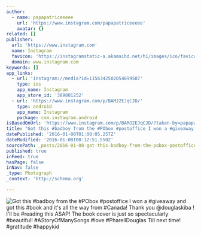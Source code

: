```yaml
---
author:
  - name: papapatriceeeee
    url: 'https://www.instagram.com/papapatriceeeee'
    avatar: {}
related: []
publisher:
  url: 'https://www.instagram.com'
  name: Instagram
  favicon: 'https://instagramstatic-a.akamaihd.net/h1/images/ico/favicon.ico/7cdab0872b15.ico'
  domain: www.instagram.com
keywords: []
app_links:
  - url: 'instagram://media?id=1156342502054699587'
    type: ios
    app_name: Instagram
    app_store_id: '389801252'
  - url: 'https://www.instagram.com/p/BAMJ2EJqCJD/'
    type: android
    app_name: Instagram
    package: com.instagram.android
isBasedOnUrl: 'https://www.instagram.com/p/BAMJ2EJqCJD/?taken-by=papapatriceeeee'
title: "Got this #badboy from the #PObox #postoffice I won a #giveaway and got this #book and it's all the way from #Canada! Thank you @douglaskiba ! I'll be #reading this ASAP! The book cover is just so spectacularly #beautiful! #AStoryOfManySongs #love #PharellDouglas Till next time! #gratitude #happykid"
datePublished: '2016-01-08T01:00:05.257Z'
dateModified: '2016-01-08T00:12:51.550Z'
sourcePath: _posts/2016-01-08-got-this-badboy-from-the-pobox-postoffice-i-won-a-giveaw.md
published: true
inFeed: true
hasPage: false
inNav: false
_type: Photograph
_context: 'http://schema.org'

---
```

![Got this &num;badboy from the &num;PObox &num;postoffice I won a &num;giveaway and got this &num;book and it's all the way from &num;Canada&excl; Thank you &commat;douglaskiba &excl; I'll be &num;reading this ASAP&excl; The book cover is just so spectacularly &num;beautiful&excl; &num;AStoryOfManySongs &num;love &num;PharellDouglas Till next time&excl; &num;gratitude &num;happykid](https://scontent.cdninstagram.com/hphotos-xfa1/t51.2885-15/s640x640/sh0.08/e35/10004188_212624569078202_128042693_n.jpg)